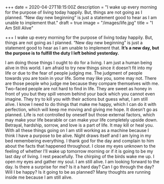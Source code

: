 +++
date = 2020-04-27T18:15:00Z
description = "I wake up every morning for the purpose of living today happily. But, things are not going as I planned. “New day new beginning” is just a statement good to hear as I am unable to implement that."
draft = true
image = "/images/life.jpg"
title = "I Am Still Alive"

+++
I wake up every morning for the purpose of living today happily. But, things are not going as I planned. “New day new beginning” is just a statement good to hear as I am unable to implement that. **It’s a new day, but the purpose is to fulfill the duty I left behind yesterday.**

I am doing those things I ought to do for a living. I am just a human being alive in this world. I am afraid to try new things since it doesn’t fit into my life or due to the fear of people judging me. The judgment of people towards you are toxin in your life. Some may like you, some may not. There are those people who judge me because they compare themselves with me. Two-faced people are not hard to find in life. They are sweet as honey in front of you but they spill venom behind your back which you cannot even imagine. They try to kill you with their actions but guess what, I am still alive. I know I need to do things that make me happy, which I can do it with perfection, which will keep me moving and giving me hope. It doesn’t go as planned. Life is not controlled by oneself but those external factors, which may make your life bearable or can make your life completely upside down. Betrayal, hardship, sorrow, and love is a part of life. It may kill or heal you. With all these things going on I am still working as a machine because I think I have a purpose to be alive. Night draws itself and I am lying in my bed remembering everything. I thank god for the day and complain to him about the facts that happened throughout. I close my eyes unknown to the feeling of whether I’ll wake up tomorrow morning or if it is going to be my last day of living. I rest peacefully. The chirping of the birds wake me up. I open my eyes and gather my soul. I am still alive. I am looking forward to the day. Is there a surprise for me? Is it a hard day? Can I go through the day? Will I be happy? Is it going to be as planned? Many thoughts are running inside me because I am still alive.